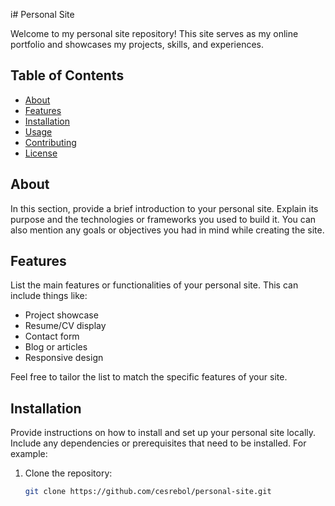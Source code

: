 i# Personal Site

Welcome to my personal site repository! This site serves as my online portfolio and showcases my projects, skills, and experiences.

## Table of Contents

- [About](#about)
- [Features](#features)
- [Installation](#installation)
- [Usage](#usage)
- [Contributing](#contributing)
- [License](#license)

## About

In this section, provide a brief introduction to your personal site. Explain its purpose and the technologies or frameworks you used to build it. You can also mention any goals or objectives you had in mind while creating the site.

## Features

List the main features or functionalities of your personal site. This can include things like:

- Project showcase
- Resume/CV display
- Contact form
- Blog or articles
- Responsive design

Feel free to tailor the list to match the specific features of your site.

## Installation

Provide instructions on how to install and set up your personal site locally. Include any dependencies or prerequisites that need to be installed. For example:

1. Clone the repository:
   ```bash
   git clone https://github.com/cesrebol/personal-site.git
